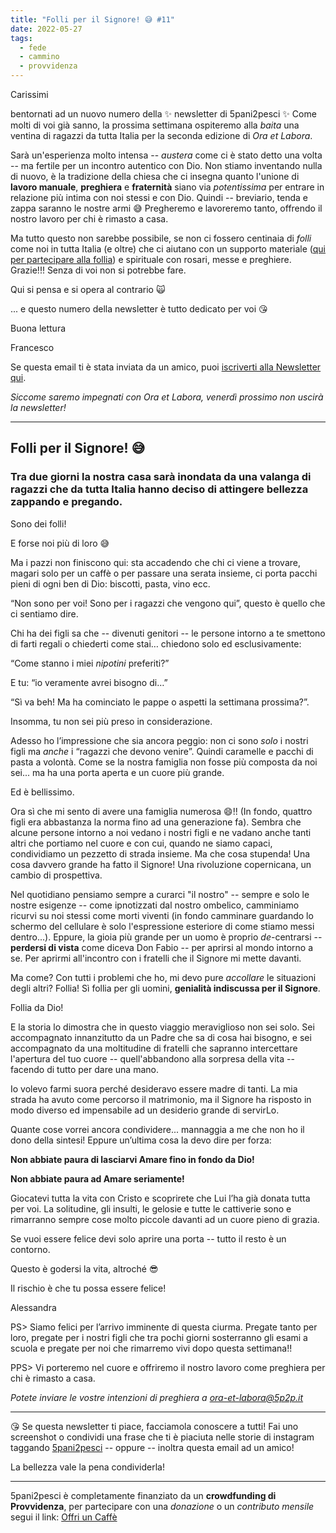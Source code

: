 ```yaml
---
title: "Folli per il Signore! 😅 #11"
date: 2022-05-27
tags: 
  - fede
  - cammino
  - provvidenza
---
```

Carissimi

bentornati ad un nuovo numero della ✨ newsletter di 5pani2pesci ✨ Come molti di voi già sanno, la prossima settimana ospiteremo alla *baita* una ventina di ragazzi da tutta Italia per la seconda edizione di *Ora et Labora*.

Sarà un'esperienza molto intensa -- _austera_ come ci è stato detto una volta -- ma fertile per un incontro autentico con Dio. Non stiamo inventando nulla di nuovo, è la tradizione della chiesa che ci insegna quanto l'unione di **lavoro manuale**, **preghiera** e **fraternità** siano via _potentissima_ per entrare in relazione più intima con noi stessi e con Dio. Quindi -- breviario, tenda e zappa saranno le nostre armi 😅 Pregheremo e lavoreremo tanto, offrendo il  nostro lavoro per chi è rimasto a casa.

Ma tutto questo non sarebbe possibile, se non ci fossero centinaia di _folli_ come noi in tutta Italia (e oltre) che ci aiutano con un supporto materiale ([qui per partecipare alla follia](https://bit.ly/offri-un-caffe))  e spirituale con rosari, messe e preghiere. Grazie!!! Senza di voi non si potrebbe fare.

Qui si pensa e si opera al contrario 🙀

... e questo numero della newsletter è tutto dedicato per voi 😘

Buona lettura
 
Francesco

Se questa email ti è stata inviata da un amico, puoi [iscriverti  alla Newsletter qui](https://5p2p.it).

_Siccome saremo impegnati con Ora et Labora, venerdì prossimo non uscirà la newsletter!_

---

## Folli per il Signore! 😅
### Tra due giorni la nostra casa sarà inondata da una valanga di ragazzi che da tutta Italia hanno deciso di attingere bellezza zappando e pregando.

Sono dei folli! 

E forse noi più di loro 😅 

Ma i pazzi non finiscono qui: sta accadendo che chi ci viene a trovare, magari solo per un caffè o per passare una serata insieme, ci porta pacchi pieni di ogni ben di Dio: biscotti, pasta, vino ecc.

“Non sono per voi! Sono per i ragazzi che vengono qui”, questo è quello che ci sentiamo dire. 

Chi ha dei figli sa che -- divenuti genitori -- le persone intorno a te smettono di farti regali o chiederti come stai… chiedono solo ed esclusivamente:

“Come stanno i miei _nipotini_ preferiti?”

E tu: “io veramente avrei bisogno di…”

“Sì va beh! Ma ha cominciato le pappe o aspetti la settimana prossima?”.

Insomma, tu non sei più preso in considerazione. 

Adesso ho l’impressione che sia ancora peggio: non ci sono _solo_ i nostri figli ma *anche* i “ragazzi che devono venire”. Quindi caramelle e pacchi di pasta a volontà. Come se la nostra famiglia non fosse più composta da noi sei... ma ha una porta aperta e un cuore più grande.

Ed è bellissimo.

Ora sì che mi sento di avere una famiglia numerosa 😄!! (In fondo, quattro figli era abbastanza la norma fino ad una generazione fa). Sembra che alcune persone intorno a noi vedano i nostri figli e ne vadano anche tanti altri che portiamo nel cuore e con cui, quando ne siamo capaci, condividiamo un pezzetto di strada insieme. Ma che cosa stupenda! Una cosa davvero grande ha fatto il Signore! Una rivoluzione copernicana, un cambio di prospettiva.

Nel quotidiano pensiamo sempre a curarci "il nostro" -- sempre e solo le nostre esigenze -- come ipnotizzati dal nostro ombelico, camminiamo ricurvi su noi stessi come morti viventi (in fondo camminare guardando lo schermo del cellulare è solo l'espressione esteriore di come stiamo messi dentro...). Eppure, la gioia più grande per un uomo è proprio *de*-centrarsi -- **perdersi di vista** come diceva Don Fabio -- per aprirsi al mondo intorno a se. Per aprirmi all'incontro con i fratelli che il Signore mi mette davanti. 

Ma come? Con tutti i problemi che ho, mi devo pure _accollare_ le situazioni degli altri? Follia! Sì follia per gli uomini, **genialità indiscussa per il Signore**. 

Follia da Dio! 

E la storia lo dimostra che in questo viaggio meraviglioso non sei solo. Sei accompagnato innanzitutto da un Padre che sa di cosa hai bisogno, e sei accompagnato da una moltitudine di fratelli che sapranno intercettare l'apertura del tuo cuore -- quell'abbandono alla sorpresa della vita -- facendo di tutto per dare una mano. 

Io volevo farmi suora perché desideravo essere madre di tanti. La mia strada ha avuto come percorso il matrimonio, ma il Signore ha risposto in modo diverso ed impensabile ad un desiderio grande di servirLo.

Quante cose vorrei ancora condividere... mannaggia a me che non ho il dono della sintesi! Eppure un’ultima cosa la devo dire per forza:

**Non abbiate paura di lasciarvi Amare fino in fondo da Dio!** 

**Non abbiate paura ad Amare seriamente!**

Giocatevi tutta la vita con Cristo e scoprirete che Lui l’ha già donata tutta per voi. La solitudine, gli insulti, le gelosie e tutte le cattiverie sono e rimarranno sempre cose molto piccole davanti ad un cuore pieno di grazia.

Se vuoi essere felice devi solo aprire una porta -- tutto il resto è un contorno. 

Questo è godersi la vita, altroché 😎

Il rischio è che tu possa essere felice!

Alessandra

PS> Siamo felici per l’arrivo imminente di questa ciurma. Pregate tanto per loro, pregate per i nostri figli che tra pochi giorni sosterranno gli esami a scuola e pregate per noi che rimarremo vivi dopo questa settimana!!

PPS> Vi porteremo nel cuore e offriremo il nostro lavoro come preghiera per chi è rimasto a casa. 

*Potete inviare le vostre intenzioni di preghiera a <ora-et-labora@5p2p.it>* 

---

😘 Se questa newsletter ti piace, facciamola conoscere a tutti! Fai uno screenshot o condividi una frase che ti è piaciuta nelle storie di instagram taggando [5pani2pesci](https://www.instagram.com/5pani2pesci/) -- oppure -- inoltra questa email ad  un amico! 

La bellezza vale la pena condividerla!

---

5pani2pesci è completamente finanziato da un **crowdfunding di Provvidenza**, per partecipare con una *donazione* o un *contributo mensile* segui il link: [Offri un Caffè](https://bit.ly/offri-un-caffe)
